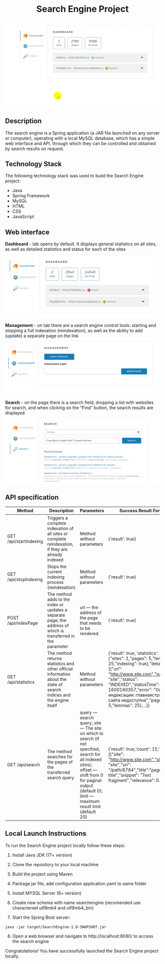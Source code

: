 <h1 align="center">Search Engine Project</h1>
<h2 align="center">

![Web interface](readme_assets/searchengine.gif "Search Engine Project")

</h2>

## Description

The search engine is a Spring application (a JAR file launched on any server or computer), operating with a local MySQL database, which has a simple web interface and API, through which they can be controlled and obtained by search results on request.

## Technology Stack

The following technology stack was used to build the Search Engine project:
- Java
- Spring Framework
- MySQL
- HTML
- CSS
- JavaScript

## Web interface

**Dashboard** - tab opens by default. It displays general statistics on all sites, as well as detailed statistics and status for each of the sites
![Dashboard tab](readme_assets/dashboard.PNG "Dashboard tab")

**Management** - on tab there are a search engine control tools: starting and stopping a full indexation (reindexation), as well as the ability to add (update) a separate page on the link
![Management tab](readme_assets/management.PNG "Management tab")

**Search** - on the page there is a search field, dropping a list with websites for search, and when clicking on the “Find” button, the search results are displayed
![Search tab](readme_assets/search.PNG "Search tab")

## API specification
| Method | Description | Parameters | Success Result Format | Error Result Format |
| ------ | ----------- | ----------| --------------------- | -------------------- |
| GET /api/startIndexing | Triggers a complete indexation of all sites or complete reindexation, if they are already indexed | Method without parameters | {'result': true} | {'result': false, 'error': "Индексация уже запущена"} |
| GET /api/stopIndexing | Stops the current indexing process (reindexation) | Method without parameters | {'result': true} | {'result': false, 'error': "Индексация не запущена"} |
| POST /api/indexPage | The method adds to the index or updates a separate page, the address of which is transferred in the parameter | url — the address of the page that needs to be rendered | {'result': true} | {'result': false, 'error': "Данная страница находится за пределами сайтов, указанных в конфигурационном файле"} |
| GET /api/statistics | The method returns statistics and other official information about the state of search indices and the engine itself | Method without parameters | {'result': true, 'statistics': {"total": {"sites": 1,"pages": 5,"lemmas": 25,"indexing": true},"detailed": [{"url": "http://www.site.com","name": "site","status": "INDEXED","statusTime": 1600160357,"error": "Ошибка индексации: главнаястраница сайта недоступна","pages": 5,"lemmas": 25},...]} | {'result': false, 'error': "Ошибка получения статистики"} |
| GET /api/search | The method searches for the pages of the transferred search query | query — search query; site — The site on which to search (if not specified, search for all indexed sites); offset — shift from 0 for paginal output (default 0); limit — maximum result limit (default 20) | {'result': true,'count': 15,'data': [{"site": "http://www.site.com","siteName": "site","uri": "/path/6784","title":"page title","snippet": "Text fragment","relevance": 0.9},...]} | {'result': false, 'error': "Задан пустой поисковый запрос"} |

## Local Launch Instructions

To run the Search Engine project locally follow these steps:

1. Install Java JDK (17+ version)

2. Clone the repository to your local machine

3. Build the project using Maven

4. Package jar file, add configuration application.yaml to same folder

5. Install MYSQL Server (8+ version)

6. Create new schema with name searchengine (recomended use characterset utf8mb4 and utf8mb4_bin)

7. Start the Spring Boot server:

```
java -jar target/SearchEngine-1.0-SNAPSHOT.jar
```

8. Open a web browser and navigate to http://localhost:8080/ to access the search engine

Congratulations! You have successfully launched the Search Engine project locally.

